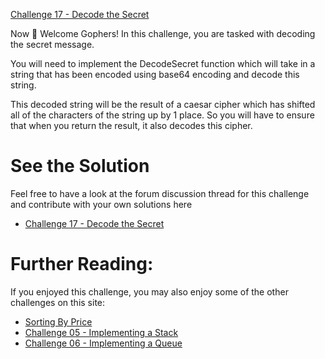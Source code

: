 [Challenge 17 - Decode the Secret](https://tutorialedge.net/challenges/go/decode-the-secret/)

Now 👋 Welcome Gophers! In this challenge, you are tasked with decoding the secret message.

You will need to implement the DecodeSecret function which will take in a string that has been encoded using base64 encoding and decode this string.

This decoded string will be the result of a caesar cipher which has shifted all of the characters of the string up by 1 place. So you will have to ensure that when you return the result, it also decodes this cipher.

# See the Solution
Feel free to have a look at the forum discussion thread for this challenge and contribute with your own solutions here 
- [Challenge 17 - Decode the Secret](https://discuss.tutorialedge.net/t/challenge-17-decode-the-secret/39)

# Further Reading:
If you enjoyed this challenge, you may also enjoy some of the other challenges on this site:

- [Sorting By Price](https://tutorialedge.net/challenges/go/sort-by-price/)
- [Challenge 05 - Implementing a Stack](https://tutorialedge.net/challenges/go/implementing-a-stack/)
- [Challenge 06 - Implementing a Queue](https://tutorialedge.net/challenges/go/implementing-a-queue/)
